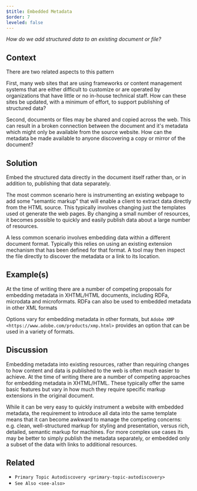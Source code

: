 ```yaml
---
$title: Embedded Metadata
$order: 7
leveled: false
---
```


*How do we add structured data to an existing document or file?*

## Context

There are two related aspects to this pattern

First, many web sites that are using frameworks or content management systems that are either difficult to customize or are operated by organizations that have little or no in-house technical staff. How can these sites be updated, with a minimum of effort, to support publishing of structured data?

Second, documents or files may be shared and copied across the web. This can result in a broken connection between the document and it's metadata which might only be available from the source website. How can the metadata be made available to anyone discovering a copy or mirror of the document?

## Solution

Embed the structured data directly in the document itself rather than, or in addition to, publishing that data separately.

The most common scenario here is instrumenting an existing webpage to add some "semantic markup" that will enable a client to extract data directly from the HTML source. This typically involves changing just the templates used ot generate the web pages. By changing a small number of resources, it becomes possible to quickly and easily publish data about a large number of resources.

A less common scenario involves embedding data within a different document format. Typically this relies on using an existing extension mechanism that has been defined for that format. A tool may then inspect the file directly to discover the metadata or a link to its location.

## Example(s)

At the time of writing there are a number of competing proposals for embedding metadata in XHTML/HTML documents, including RDFa, microdata and microformats. RDFa can also be used to embedded metadata in other XML formats

Options vary for embedding metadata in other formats, but `Adobe XMP <https://www.adobe.com/products/xmp.html>` provides an option that can be used in a variety of formats.

## Discussion

Embedding metadata into existing resources, rather than requiring changes to how content and data is published to the web is often much easier to achieve. At the time of writing there are a number of competing approaches for embedding metadata in XHTML/HTML. These typically offer the same basic features but vary in how much they require specific markup extensions in the original document.

While it can be very easy to quickly instrument a website with embedded metadata, the requirement to introduce all data into the same template means that it can become awkward to manage the competing concerns: e.g. clean, well-structured markup for styling and presentation, versus rich, detailed, semantic markup for machines. For more complex use cases its may be better to simply publish the metadata separately, or embedded only a subset of the data with links to additional resources.

## Related

- `Primary Topic Autodiscovery <primary-topic-autodiscovery>`
- `See Also <see-also>`

